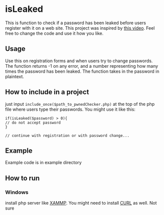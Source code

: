 # isLeaked

This is function to check if a password has been leaked before users register with it on a web site. This project was inspired by [this video](https://www.youtube.com/watch?v=hhUb5iknVJs&t=418s). Feel free to change the code and use it how you like. 

## Usage
Use this on registration forms and when users try to change passwords. The function returns -1 on any error, and a number representing how many times the password has been leaked. The function takes in the password in plaintext.

## How to include in a project

just input ``include_once($path_to_pwnedChecker.php)`` at the top of the php file where users type their passwords.
You might use it like this:
````
if(isLeaked($password) > 0){
// do not accept password
}

// continue with registration or with password change...
````
## Example

Example code is in example directory

## How to run

### Windows

install php server like [XAMMP](https://www.apachefriends.org/index.html). You might need to install [CURL](https://curl.haxx.se/windows/) as well. Not sure
